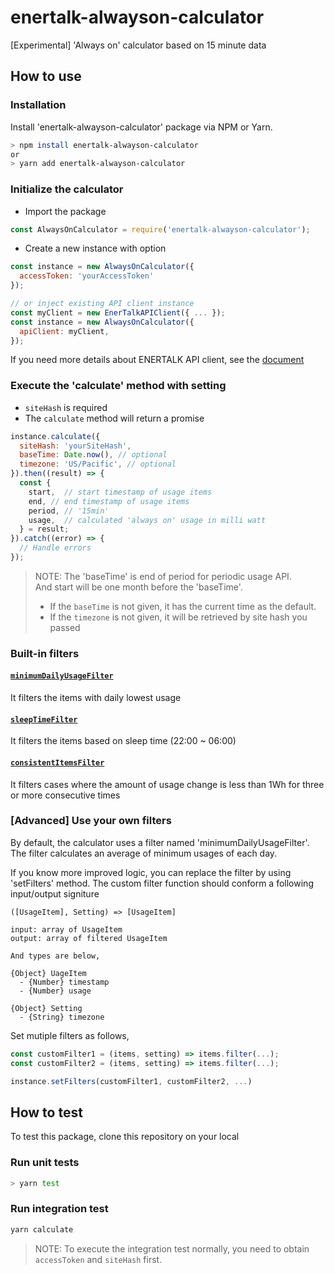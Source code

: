 # enertalk-alwayson-calculator
[Experimental] 'Always on' calculator based on 15 minute data

## How to use

### Installation
Install 'enertalk-alwayson-calculator' package via NPM or Yarn.
```sh
> npm install enertalk-alwayson-calculator
or
> yarn add enertalk-alwayson-calculator
```

### Initialize the calculator
- Import the package

```js
const AlwaysOnCalculator = require('enertalk-alwayson-calculator');
```

- Create a new instance with option

```js
const instance = new AlwaysOnCalculator({
  accessToken: 'yourAccessToken'
});

// or inject existing API client instance
const myClient = new EnerTalkAPIClient({ ... });
const instance = new AlwaysOnCalculator({
  apiClient: myClient,
});
```

If you need more details about ENERTALK API client, see the [document](https://github.com/encoredincubator/enertalk-api-client)

### Execute the 'calculate' method with setting
- `siteHash` is required
- The `calculate` method will return a promise

```js
instance.calculate({
  siteHash: 'yourSiteHash',
  baseTime: Date.now(), // optional
  timezone: 'US/Pacific', // optional
}).then((result) => {
  const {
    start,  // start timestamp of usage items
    end, // end timestamp of usage items
    period, // '15min'
    usage,  // calculated 'always on' usage in milli watt
  } = result;
}).catch((error) => {
  // Handle errors
});
```

> NOTE: The 'baseTime' is end of period for periodic usage API.  
> And start will be one month before the 'baseTime'.   
> - If the `baseTime` is not given, it has the current time as the default.  
> - If the `timezone` is not given, it will be retrieved by site hash you passed  


### Built-in filters
#### [`minimumDailyUsageFilter`](https://github.com/encoredincubator/enertalk-alwayson-calculator/blob/master/index.js#L74-L99)
It filters the items with daily lowest usage

#### [`sleepTimeFilter`](https://github.com/encoredincubator/enertalk-alwayson-calculator/blob/master/index.js#L101-L111)
It filters the items based on sleep time (22:00 ~ 06:00)

#### [`consistentItemsFilter`](https://github.com/encoredincubator/enertalk-alwayson-calculator/blob/master/index.js#L113-L153)
It filters cases where the amount of usage change is less than 1Wh for three or more consecutive times


### [Advanced] Use your own filters
By default, the calculator uses a filter named 'minimumDailyUsageFilter'.
The filter calculates an average of minimum usages of each day.

If you know more improved logic, you can replace the filter by using 'setFilters' method.
The custom filter function should conform a following input/output signiture

```
([UsageItem], Setting) => [UsageItem]

input: array of UsageItem  
output: array of filtered UsageItem

And types are below,  

{Object} UageItem  
  - {Number} timestamp
  - {Number} usage

{Object} Setting  
  - {String} timezone
```

 Set mutiple filters as follows,
 ```js
 const customFilter1 = (items, setting) => items.filter(...);
 const customFilter2 = (items, setting) => items.filter(...);

 instance.setFilters(customFilter1, customFilter2, ...)
 ```


 ## How to test
 To test this package, clone this repository on your local

 ### Run unit tests

 ```sh
 > yarn test
 ```

 ### Run integration test

 ```sh
 yarn calculate
 ```

 > NOTE: To execute the integration test normally, you need to obtain `accessToken`  and `siteHash` first.
